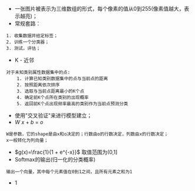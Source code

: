 * 一张图片被表示为三维数组的形式，每个像素的值从0到255(像素值越大，表示越亮)；
* 常规套路：

```
1. 收集数据并给定标签；
2. 训练一个分类器；
3. 测试，评估；
```

* K - 近邻

```
对于未知类别属性数据集中的点:
	1. 计算已知类别数据集中的点与当前点的距离
	2. 按照距离依次排序
	3. 选取与当前点距离最小的K个点
	4. 确定前K个点所在类别的出现概率
	5. 返回前K个点出现频率最高的类别作为当前点预测分类
```



* 使用"交叉验证"来进行模型建立；
* $W$ $x$ + $b$ = $o$ 

```
W是参数，它的shape是由x和o决定的；行数由o的行数决定，列数由x的行数决定；
x一般转化为列向量；
```



* $g(x)=\frac{1}{1 + e^{-x}}$ 取值范围为(0,1]
* Softmax的输出(归一化的分类概率)

```
输出一个向量，其中每个元素值在0到1之间，且所有元素之和为1
```



* 1

